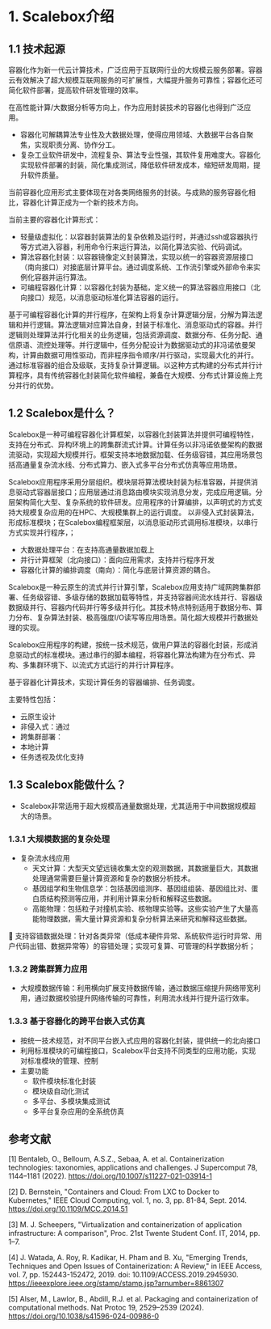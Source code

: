 # 1. Scalebox介绍

## 1.1 技术起源

容器化作为新一代云计算技术，广泛应用于互联网行业的大规模云服务部署。容器云有效解决了超大规模互联网服务的可扩展性，大幅提升服务可靠性；容器化还可简化软件部署，提高软件研发管理的效率。

在高性能计算/大数据分析等方向上，作为应用封装技术的容器化也得到广泛应用。
- 容器化可解耦算法专业性及大数据处理，使得应用领域、大数据平台各自聚焦，实现职责分离、协作分工。
- 复杂工业软件研发中，流程复杂、算法专业性强，其软件复用难度大。容器化实现软件部署的封装，简化集成测试，降低软件研发成本，缩短研发周期，提升软件质量。

当前容器化应用形式主要体现在对各类网络服务的封装。与成熟的服务容器化相比，容器化计算正成为一个新的技术方向。

当前主要的容器化计算形式：
- 轻量级虚拟化：以容器封装算法的复杂依赖及运行时，并通过ssh或容器执行等方式进入容器，利用命令行来运行算法，以简化算法实验、代码调试。
- 算法容器化封装：以容器镜像定义封装算法，实现以统一的容器资源层接口（南向接口）对接底层计算平台。通过调度系统、工作流引擎或外部命令来实例化容器并运行算法。
- 可编程容器化计算：以容器化封装为基础，定义统一的算法容器应用接口（北向接口）规范，以消息驱动标准化算法容器的运行。

基于可编程容器化计算的并行程序，在架构上将复杂计算逻辑分层，分解为算法逻辑和并行逻辑。算法逻辑对应算法自身，封装于标准化、消息驱动式的容器。并行逻辑则处理算法并行化相关的业务逻辑，包括资源调度、数据分布、任务分配、通信原语、流控处理等。并行逻辑中，任务分配设计为数据驱动式的非冯诺依曼架构，计算由数据可用性驱动，而非程序指令顺序/并行驱动，实现最大化的并行。通过标准容器的组合及级联，支持复杂计算逻辑。以这种方式构建的分布式并行计算程序，具有传统容器化封装简化软件编程，兼备在大规模、分布式计算设施上充分并行的优势。

## 1.2 Scalebox是什么？

Scalebox是一种可编程容器化计算框架，以容器化封装算法并提供可编程特性，支持在分布式、异构环境上的跨集群流式计算。计算任务以非冯诺依曼架构的数据流驱动，实现超大规模并行。框架支持本地数据加载、任务级容错，其应用场景包括高通量复杂流水线、分布式算力、嵌入式多平台分布式仿真等应用场景。

Scalebox应用程序采用分层组织。模块层将算法模块封装为标准容器，并提供消息驱动式容器层接口；应用层通过消息路由模块实现消息分发，完成应用逻辑。分层架构简化大型、复杂系统的软件研发。应用程序的计算编排，以声明式的方式支持大规模复杂应用的在HPC、大规模集群上的运行调度。
以非侵入式封装算法，形成标准模块；在Scalebox编程框架层，以消息驱动形式调用标准模块，以串行方式实现并行程序，；

- 大数据处理平台：在支持高通量数据加载上
- 并行计算框架（北向接口）：面向应用需求，支持并行程序开发
- 容器化计算的编排调度（南向）：简化与底层计算资源的耦合。

Scalebox是一种云原生的流式并行计算引擎，Scalebox应用支持广域网跨集群部署、任务级容错、多级存储的数据加载等特性，并支持容器间流水线并行、容器级数据级并行、容器内代码并行等多级并行化。其技术特点特别适用于数据分布、算力分布、复杂算法封装、极高强度I/O读写等应用场景。简化超大规模并行数据处理的实现。

Scalebox应用程序的构建，按统一技术规范，做用户算法的容器化封装，形成消息驱动式的标准模块。通过串行的脚本编程，将容器化算法构建为在分布式、异构、多集群环境下、以流式方式运行的并行计算程序。

基于容器化计算技术，实现计算任务的容器编排、任务调度。

主要特性包括：
- 云原生设计
- 非侵入式：通过
- 跨集群部署：
- 本地计算
- 任务透视及优化支持

## 1.3 Scalebox能做什么？

- Scalebox非常适用于超大规模高通量数据处理，尤其适用于中间数据规模超大的场景。

### 1.3.1 大规模数据的复杂处理
- 复杂流水线应用
  - 天文计算：大型天文望远镜收集太空的观测数据，其数据量巨大，其数据处理通常需要巨量计算资源和复杂的数据分析技术。
  - 基因组学和生物信息学：包括基因组测序、基因组组装、基因组比对、蛋白质结构预测等应用，并利用计算来分析和解释这些数据。
  - 高能物理：包括粒子对撞机实验、核物理实验等。这些实验产生了大量高能物理数据，需大量计算资源和复杂分析算法来研究和解释这些数据。

	支持容错数据处理：针对各类异常（低成本硬件异常、系统软件运行时异常、用户代码出错、数据异常等）的容错处理；实现可复算、可管理的科学数据分析；

### 1.3.2 跨集群算力应用

- 大规模数据传输：利用横向扩展支持数据传输，通过数据压缩提升网络带宽利用，通过数据校验提升网络传输的可靠性，利用流水线并行提升运行效率。

### 1.3.3 基于容器化的跨平台嵌入式仿真

- 按统一技术规范，对不同平台嵌入式应用的容器化封装，提供统一的北向接口
- 利用标准模块的可编程接口，Scalebox平台支持不同类型的应用功能，实现对标准模块的管理、控制
- 主要功能
  - 软件模块标准化封装
  - 模块级自动化测试
  - 多平台、多模块集成测试
  - 多平台复杂应用的全系统仿真


## 参考文献

<a id="1">[1]</a> Bentaleb, O., Belloum, A.S.Z., Sebaa, A. et al. Containerization technologies: taxonomies, applications and challenges. J Supercomput 78, 1144–1181 (2022). 
https://doi.org/10.1007/s11227-021-03914-1

<a id="2">[2]</a> D. Bernstein, "Containers and Cloud: From LXC to Docker to Kubernetes," IEEE Cloud Computing, vol. 1, no. 3, pp. 81-84, Sept. 2014.
https://doi.org/10.1109/MCC.2014.51

<a id="3">[3]</a> M. J. Scheepers, "Virtualization and containerization of application infrastructure: A comparison", Proc. 21st Twente Student Conf. IT, 2014, pp. 1–7.

<a id="4">[4]</a> J. Watada, A. Roy, R. Kadikar, H. Pham and B. Xu, "Emerging Trends, Techniques and Open Issues of Containerization: A Review," in IEEE Access, vol. 7, pp. 152443-152472, 2019. 
doi: 10.1109/ACCESS.2019.2945930.
https://ieeexplore.ieee.org/stamp/stamp.jsp?arnumber=8861307

<a id="5">[5]</a> Alser, M., Lawlor, B., Abdill, R.J. et al. Packaging and containerization of computational methods. Nat Protoc 19, 2529–2539 (2024). 
https://doi.org/10.1038/s41596-024-00986-0

